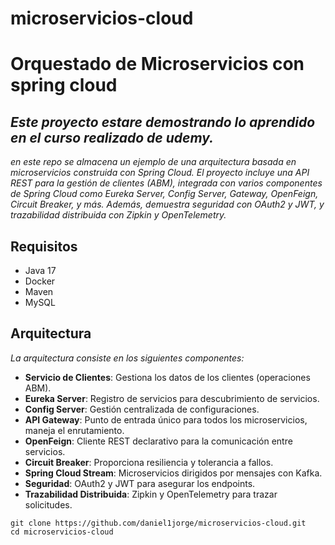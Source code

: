 # microservicios-cloud

# Orquestado de Microservicios con spring cloud 

## _Este proyecto estare demostrando lo aprendido en el curso realizado de udemy._

_en este repo se almacena un ejemplo de una arquitectura basada en microservicios construida con Spring Cloud. El proyecto incluye una API REST para la gestión de clientes (ABM), integrada con varios componentes de Spring Cloud como Eureka Server, Config Server, Gateway, OpenFeign, Circuit Breaker, y más. Además, demuestra seguridad con OAuth2 y JWT, y trazabilidad distribuida con Zipkin y OpenTelemetry._

## Requisitos
 - Java 17
 - Docker
 - Maven
 - MySQL

## Arquitectura
_La arquitectura consiste en los siguientes componentes:_

- **Servicio de Clientes**: Gestiona los datos de los clientes (operaciones ABM).
- **Eureka Server**: Registro de servicios para descubrimiento de servicios.
- **Config Server**: Gestión centralizada de configuraciones.
- **API Gateway**: Punto de entrada único para todos los microservicios, maneja el enrutamiento.
- **OpenFeign**: Cliente REST declarativo para la comunicación entre servicios.
- **Circuit Breaker**: Proporciona resiliencia y tolerancia a fallos.
- **Spring Cloud Stream**: Microservicios dirigidos por mensajes con Kafka.
- **Seguridad**: OAuth2 y JWT para asegurar los endpoints.
- **Trazabilidad Distribuida**: Zipkin y OpenTelemetry para trazar solicitudes.

```
git clone https://github.com/daniel1jorge/microservicios-cloud.git
cd microservicios-cloud
```